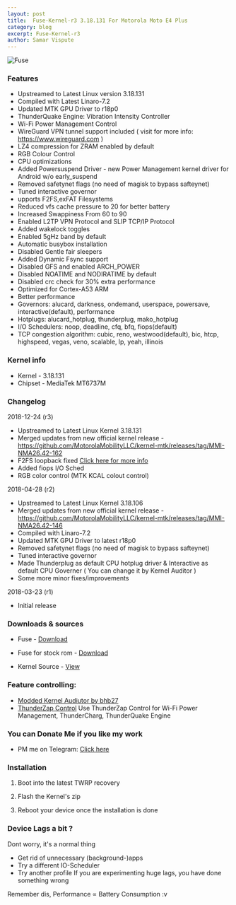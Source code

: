 ```yaml
---
layout: post
title:  Fuse-Kernel-r3 3.18.131 For Motorola Moto E4 Plus
category: blog
excerpt: Fuse-Kernel-r3
author: Samar Vispute
---
```


![Fuse](https://2.bp.blogspot.com/-S6utd9l5MWs/WakT7Iy6goI/AAAAAAAAFFY/3EUkZJsHDAMVud1QI8BlRS-UC9s7Ce8nQCLcBGAs/s640/fuse-asheville-logo-design.png)

### Features
* Upstreamed to Latest Linux version 3.18.131
* Compiled with Latest Linaro-7.2
* Updated MTK GPU Driver to r18p0
* ThunderQuake Engine: Vibration Intensity Controller 
* Wi-Fi Power Management Control
* WireGuard VPN tunnel support included ( visit for more info: https://www.wireguard.com )
* LZ4 compression for ZRAM enabled by default
* RGB Colour Control
* CPU optimizations
* Added Powersuspend Driver - new Power Management kernel driver for Android w/o early_suspend
* Removed safetynet flags (no need of magisk to bypass safteynet)
* Tuned interactive governor
* upports F2FS,exFAT Filesystems
* Reduced vfs cache pressure to 20 for better battery
* Increased Swappiness From 60 to 90
* Enabled L2TP VPN Protocol and SLIP TCP/IP Protocol
* Added wakelock toggles
* Enabled 5gHz band by default
* Automatic busybox installation
* Disabled Gentle fair sleepers
* Added Dynamic Fsync support
* Disabled GFS and enabled ARCH_POWER
* Disabled NOATIME and NODIRATIME by default
* Disabled crc check for 30% extra performance
* Optimized for Cortex-A53 ARM 
* Better performance
* Governors: alucard, darkness, ondemand, userspace, powersave, interactive(default), performance
* Hotplugs: alucard_hotplug, thunderplug, mako_hotplug
* I/O Schedulers: noop, deadline, cfq, bfq, fiops(default)
* TCP congestion algorithm: cubic, reno, westwood(default), bic, htcp, highspeed, vegas, veno, scalable, lp, yeah, illinois

### Kernel info
* Kernel - 3.18.131
* Chipset - MediaTek MT6737M

### Changelog
2018-12-24 (r3)
* Upstreamed to Latest Linux Kernel 3.18.131
* Merged updates from new official kernel release - https://github.com/MotorolaMobilityLLC/kernel-mtk/releases/tag/MMI-NMA26.42-162
* F2FS loopback fixed [Click here for more info](https://github.com/SamarV-121/android_kernel_motorola_mt6735/issues/2)
* Added fiops I/O Sched
* RGB color control (MTK KCAL colout control)

2018-04-28 (r2)
* Upstreamed to Latest Linux Kernel 3.18.106
* Merged updates from new official kernel release - https://github.com/MotorolaMobilityLLC/kernel-mtk/releases/tag/MMI-NMA26.42-146
* Compiled with Linaro-7.2
* Updated MTK GPU Driver to latest r18p0
* Removed safetynet flags (no need of magisk to bypass safteynet)
* Tuned interactive governor
* Made Thunderplug as default CPU hotplug driver & Interactive as default CPU Governer ( You can change it by Kernel Auditor )
* Some more minor fixes/improvements

2018-03-23 (r1)
* Initial release 

### Downloads & sources
* Fuse - [Download](https://www.androidfilehost.com/?fid=11410963190603881393)
* Fuse for stock rom - [Download](https://www.androidfilehost.com/?fid=11410963190603883802)

* Kernel Source - [View](https://github.com/SamarV-121/android_kernel_motorola_nicklaus)

### Feature controlling:
* [Modded Kernel Audiutor by bhb27](https://androidfilehost.com/?fid=962187416754468732) 
* [ThunderZap Control](https://play.google.com/store/apps/details?id=com.varun.thunderzapcontrol&hl=en_IN) Use ThunderZap Control for Wi-Fi Power Management, ThunderCharg, ThunderQuake Engine

### You can Donate Me if you like my work
* PM me on Telegram: [Click here](https://web.telegram.org/#/im?p=@SamarV121)

### Installation
1) Boot into the latest TWRP recovery

2) Flash the Kernel's zip

4) Reboot your device once the installation is done

### Device Lags a bit ?
Dont worry, it's a normal thing
* Get rid of unnecessary (background-)apps
* Try a different IO-Scheduler
* Try another profile
If you are experimenting huge lags, you have done something wrong

Remember dis, Performance ∝ Battery Consumption :v 

